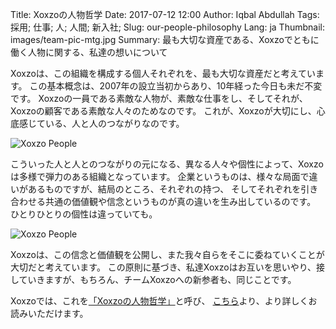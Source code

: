 Title: Xoxzoの人物哲学
Date: 2017-07-12 12:00
Author: Iqbal Abdullah
Tags: 採用; 仕事; 人; 人間; 新入社;
Slug: our-people-philosophy
Lang: ja
Thumbnail: images/team-pic-mtg.jpg
Summary: 最も大切な資産である、Xoxzoでともに働く人物に関する、私達の想いについて

Xoxzoは、この組織を構成する個人それぞれを、最も大切な資産だと考えています。
この基本概念は、2007年の設立当初からあり、10年経った今日も未だ不変です。
Xoxzoの一員である素敵な人物が、素敵な仕事をし、そしてそれが、Xoxzoの顧客である素敵な人々のためなのです。
これが、Xoxzoが大切にし、心底感じている、人と人のつながりなのです。

![Xoxzo People]({filename}/images/team-pic-mtg.jpg)

こういった人と人とのつながりの元になる、異なる人々や個性によって、Xoxzoは多様で弾力のある組織となっています。
企業というものは、様々な局面で違いがあるものですが、結局のところ、それぞれの持つ、
そしてそれぞれを引き合わせる共通の価値観や信念というものが真の違いを生み出しているのです。
ひとりひとりの個性は違っていても。

![Xoxzo People]({filename}/images/team-pic-lunch.jpg)

Xoxzoは、この信念と価値観を公開し、また我々自らをそこに委ねていくことが大切だと考えています。
この原則に基づき、私達Xoxzoはお互いを思いやり、接していきますが、もちろん、チームXoxzoへの新参者も、同じことです。

Xoxzoでは、これを[「Xoxzoの人物哲学」](https://info.xoxzo.com/ja/careers/)と呼び、
[こちら](https://info.xoxzo.com/ja/careers/)より、より詳しくお読みいただけます。
